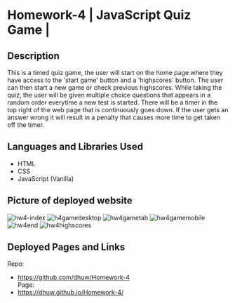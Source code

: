 # Homework-4 | JavaScript Quiz Game |
## Description

This is a timed quiz game, the user will start on the home page where they have access to the 'start game' button and a 'highscores' button. The user can then start a new game or check previous highscores. While taking the quiz, the user will be given multiple choice questions that appears in a random order everytime a new test is started. There will be a timer in the top right of the web page that is continuously goes down. If the user gets an answer wrong it will result in a penalty that causes more time to get taken off the timer.

## Languages and Libraries Used

- HTML
- CSS
- JavaScript (Vanilla)

## Picture of deployed website

![hw4-index](https://user-images.githubusercontent.com/101857547/178116086-f2e25e22-5022-4dbf-9f44-bb31a3e86bdf.PNG)
![h4gamedesktop](https://user-images.githubusercontent.com/101857547/178116095-0b729c3e-b968-4ecc-be12-aaf4d62dfcef.PNG)
![hw4gametab](https://user-images.githubusercontent.com/101857547/178116102-dd9eacde-0da8-4406-99be-c3cf8f716503.PNG)
![hw4gamemobile](https://user-images.githubusercontent.com/101857547/178116105-f4a0bbdb-56c6-48e7-a770-06f7d43593af.PNG)
![hw4end](https://user-images.githubusercontent.com/101857547/178116108-7a2f06ef-b3d7-4711-a546-0b532a0c3c26.PNG)
![hw4highscores](https://user-images.githubusercontent.com/101857547/178116111-693b4489-c157-4c87-a7b5-dceefe684c9c.PNG)


## Deployed Pages and Links

Repo:
- https://github.com/dhuw/Homework-4
</br>Page:
- https://dhuw.github.io/Homework-4/
